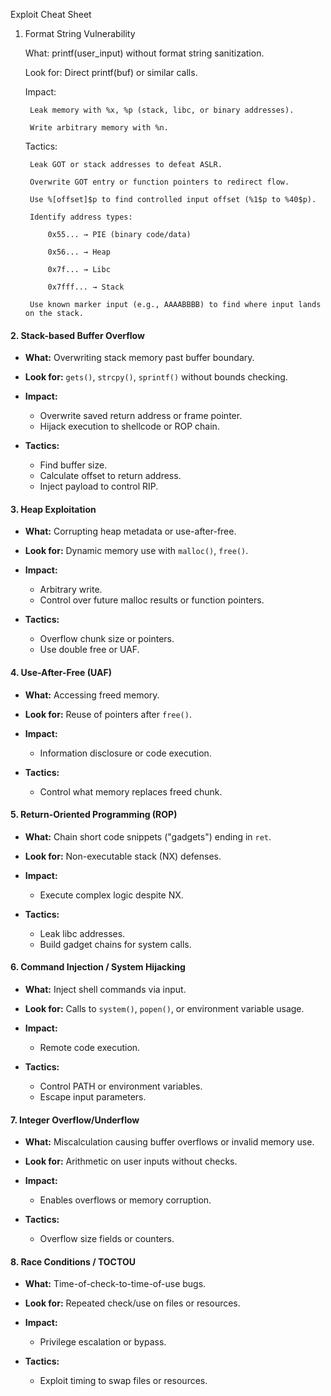 Exploit Cheat Sheet
1. Format String Vulnerability

    What: printf(user_input) without format string sanitization.

    Look for: Direct printf(buf) or similar calls.

    Impact:

        Leak memory with %x, %p (stack, libc, or binary addresses).

        Write arbitrary memory with %n.

    Tactics:

        Leak GOT or stack addresses to defeat ASLR.

        Overwrite GOT entry or function pointers to redirect flow.

        Use %[offset]$p to find controlled input offset (%1$p to %40$p).

        Identify address types:

            0x55... → PIE (binary code/data)

            0x56... → Heap

            0x7f... → Libc

            0x7fff... → Stack

        Use known marker input (e.g., AAAABBBB) to find where input lands on the stack.


#### 2. Stack-based Buffer Overflow

* **What:** Overwriting stack memory past buffer boundary.
* **Look for:** `gets()`, `strcpy()`, `sprintf()` without bounds checking.
* **Impact:**

  * Overwrite saved return address or frame pointer.
  * Hijack execution to shellcode or ROP chain.
* **Tactics:**

  * Find buffer size.
  * Calculate offset to return address.
  * Inject payload to control RIP.

#### 3. Heap Exploitation

* **What:** Corrupting heap metadata or use-after-free.
* **Look for:** Dynamic memory use with `malloc()`, `free()`.
* **Impact:**

  * Arbitrary write.
  * Control over future malloc results or function pointers.
* **Tactics:**

  * Overflow chunk size or pointers.
  * Use double free or UAF.

#### 4. Use-After-Free (UAF)

* **What:** Accessing freed memory.
* **Look for:** Reuse of pointers after `free()`.
* **Impact:**

  * Information disclosure or code execution.
* **Tactics:**

  * Control what memory replaces freed chunk.

#### 5. Return-Oriented Programming (ROP)

* **What:** Chain short code snippets ("gadgets") ending in `ret`.
* **Look for:** Non-executable stack (NX) defenses.
* **Impact:**

  * Execute complex logic despite NX.
* **Tactics:**

  * Leak libc addresses.
  * Build gadget chains for system calls.

#### 6. Command Injection / System Hijacking

* **What:** Inject shell commands via input.
* **Look for:** Calls to `system()`, `popen()`, or environment variable usage.
* **Impact:**

  * Remote code execution.
* **Tactics:**

  * Control PATH or environment variables.
  * Escape input parameters.

#### 7. Integer Overflow/Underflow

* **What:** Miscalculation causing buffer overflows or invalid memory use.
* **Look for:** Arithmetic on user inputs without checks.
* **Impact:**

  * Enables overflows or memory corruption.
* **Tactics:**

  * Overflow size fields or counters.

#### 8. Race Conditions / TOCTOU

* **What:** Time-of-check-to-time-of-use bugs.
* **Look for:** Repeated check/use on files or resources.
* **Impact:**

  * Privilege escalation or bypass.
* **Tactics:**

  * Exploit timing to swap files or resources.
